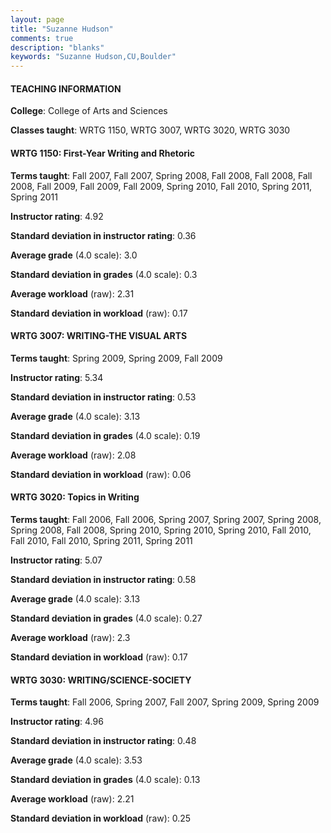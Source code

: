 ```yaml
---
layout: page
title: "Suzanne Hudson" 
comments: true
description: "blanks"
keywords: "Suzanne Hudson,CU,Boulder"
---
```

<head>
<script src="https://ajax.googleapis.com/ajax/libs/jquery/2.1.3/jquery.min.js"></script>
<script src="https://dl.dropboxusercontent.com/s/pc42nxpaw1ea4o9/highcharts.js?dl=0"></script>
<!-- <script src="../assets/js/highcharts.js"></script> -->
<style type="text/css">@font-face {
	font-family: "Bebas Neue";
	src: url(https://www.filehosting.org/file/details/544349/BebasNeue Regular.otf) format("opentype");
	}
	h1.Bebas { 
		font-family: "Bebas Neue", Verdana, Tahoma;
	}
</style>
</head>
	   
#### TEACHING INFORMATION

**College**: College of Arts and Sciences

**Classes taught**: WRTG 1150, WRTG 3007, WRTG 3020, WRTG 3030

#### WRTG 1150: First-Year Writing and Rhetoric

**Terms taught**: Fall 2007, Fall 2007, Spring 2008, Fall 2008, Fall 2008, Fall 2008, Fall 2009, Fall 2009, Fall 2009, Spring 2010, Fall 2010, Spring 2011, Spring 2011

**Instructor rating**: 4.92

**Standard deviation in instructor rating**: 0.36

**Average grade** (4.0 scale): 3.0

**Standard deviation in grades** (4.0 scale): 0.3

**Average workload** (raw): 2.31

**Standard deviation in workload** (raw): 0.17

#### WRTG 3007: WRITING-THE VISUAL ARTS

**Terms taught**: Spring 2009, Spring 2009, Fall 2009

**Instructor rating**: 5.34

**Standard deviation in instructor rating**: 0.53

**Average grade** (4.0 scale): 3.13

**Standard deviation in grades** (4.0 scale): 0.19

**Average workload** (raw): 2.08

**Standard deviation in workload** (raw): 0.06

#### WRTG 3020: Topics in Writing

**Terms taught**: Fall 2006, Fall 2006, Spring 2007, Spring 2007, Spring 2008, Spring 2008, Fall 2008, Spring 2010, Spring 2010, Spring 2010, Fall 2010, Fall 2010, Fall 2010, Spring 2011, Spring 2011

**Instructor rating**: 5.07

**Standard deviation in instructor rating**: 0.58

**Average grade** (4.0 scale): 3.13

**Standard deviation in grades** (4.0 scale): 0.27

**Average workload** (raw): 2.3

**Standard deviation in workload** (raw): 0.17

#### WRTG 3030: WRITING/SCIENCE-SOCIETY

**Terms taught**: Fall 2006, Spring 2007, Fall 2007, Spring 2009, Spring 2009

**Instructor rating**: 4.96

**Standard deviation in instructor rating**: 0.48

**Average grade** (4.0 scale): 3.53

**Standard deviation in grades** (4.0 scale): 0.13

**Average workload** (raw): 2.21

**Standard deviation in workload** (raw): 0.25

